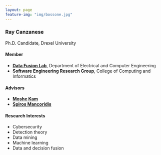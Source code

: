```yaml
---
layout: page
feature-img: "img/bossone.jpg"
---
```


### Ray Canzanese
Ph.D. Candidate, Drexel University

#### Member
* **[Data Fusion Lab](http://dfl.ece.drexel.edu)**, Department of Electrical and Computer Engineering 
* **Software Engineering Research Group**, College of Computing and Informatics 

#### Advisors
* **[Moshe Kam](http://moshekam.org)**
* **[Spiros Mancoridis](https://www.cs.drexel.edu/~spiros/)**

#### Research Interests
* Cybersecurity
* Detection theory
* Data mining
* Machine learning
* Data and decision fusion

